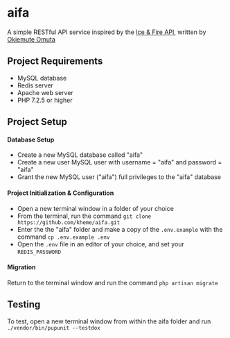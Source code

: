 # aifa
A simple RESTful API service inspired by the [Ice &amp; Fire API](https://anapioficeandfire.com/Documentation#books), written by 
[Okiemute Omuta](https://github.com/kheme)
## Project Requirements
* MySQL database
* Redis server
* Apache web server
* PHP 7.2.5 or higher

## Project Setup
#### Database Setup
* Create a new MySQL database called "aifa"
* Create a new user MySQL user with username = "aifa" and password = "aifa"
* Grant the new MySQL user ("aifa") full privileges to the "aifa" database

#### Project Initialization &amp; Configuration
* Open a new terminal window in a folder of your choice
* From the terminal, run the command `git clone https://github.com/kheme/aifa.git`
* Enter the the "aifa" folder and make a copy of the `.env.example` with the command `cp .env.example .env`
* Open the `.env` file in an editor of your choice, and set your `REDIS_PASSWORD`

#### Migration
Return to the terminal window and run the command `php artisan migrate`

## Testing
To test, open a new terminal window from within the aifa folder and run `./vendor/bin/pupunit --testdox`
